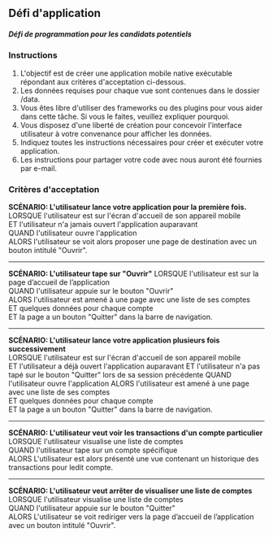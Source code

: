 ## Défi d'application
##### Défi de programmation pour les candidats potentiels
### Instructions
1. L'objectif est de créer une application mobile native exécutable répondant aux critères d'acceptation ci-dessous.
2. Les données requises pour chaque vue sont contenues dans le dossier /data.
3. Vous êtes libre d'utiliser des frameworks ou des plugins pour vous aider dans cette tâche. Si vous le faites, veuillez expliquer pourquoi.
4. Vous disposez d'une liberté de création pour concevoir l'interface utilisateur à votre convenance pour afficher les données.
5. Indiquez toutes les instructions nécessaires pour créer et exécuter votre application.
6. Les instructions pour partager votre code avec nous auront été fournies par e-mail.

### Critères d'acceptation
**SCÉNARIO: L'utilisateur lance votre application pour la première fois.**   
LORSQUE l'utilisateur est sur l'écran d'accueil de son appareil mobile   
ET l'utilisateur n'a jamais ouvert l'application auparavant   
QUAND l'utilisateur ouvre l'application   
ALORS l'utilisateur se voit alors proposer une page de destination avec un bouton intitulé "Ouvrir".
___
**SCÉNARIO: L'utilisateur tape sur "Ouvrir"**
LORSQUE l'utilisateur est sur la page d’accueil de l’application   
QUAND l'utilisateur appuie sur le bouton "Ouvrir"   
ALORS l'utilisateur est amené à une page avec une liste de ses comptes   
ET quelques données pour chaque compte   
ET la page a un bouton "Quitter" dans la barre de navigation.
___
**SCÉNARIO: L'utilisateur lance votre application plusieurs fois successivement**   
LORSQUE l'utilisateur est sur l'écran d'accueil de son appareil mobile  
ET l'utilisateur a déjà ouvert l'application auparavant 
ET l'utilisateur n'a pas tapé sur le bouton "Quitter" lors de sa session précédente 
QUAND l'utilisateur ouvre l'application 
ALORS l'utilisateur est amené à une page avec une liste de ses comptes  
ET quelques données pour chaque compte  
ET la page a un bouton "Quitter" dans la barre de navigation.   
___
**SCÉNARIO: L'utilisateur veut voir les transactions d'un compte particulier**  
LORSQUE l'utilisateur visualise une liste de comptes    
QUAND l'utilisateur tape sur un compte spécifique   
ALORS L'utilisateur est alors présenté une vue contenant un historique des transactions pour ledit compte.
___
**SCÉNARIO: L'utilisateur veut arrêter de visualiser une liste de comptes** 
LORSQUE l'utilisateur visualise une liste de comptes    
QUAND l'utilisateur appuie sur le bouton "Quitter"  
ALORS L'utilisateur se voit rediriger vers la page d’accueil de l’application avec un bouton intitulé "Ouvrir". 
 
